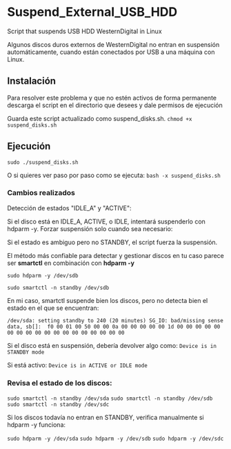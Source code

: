 # Suspend_External_USB_HDD #
Script that suspends USB HDD WesternDigital in Linux

Algunos discos duros externos de WesternDigital no entran en suspensión automáticamente, cuando están conectados por USB a una máquina con Linux.

## Instalación ##
Para resolver este problema y que no estén activos de forma permanente descarga el script en el directorio que desees y dale permisos de ejecución

Guarda este script actualizado como suspend_disks.sh.
`chmod +x suspend_disks.sh`

## Ejecución ##

`sudo ./suspend_disks.sh`

O si quieres ver paso por paso como se ejecuta:
`bash -x suspend_disks.sh`


### Cambios realizados ###
Detección de estados "IDLE_A" y "ACTIVE":

Si el disco está en IDLE_A, ACTIVE, o IDLE, intentará suspenderlo con hdparm -y.
Forzar suspensión solo cuando sea necesario:

Si el estado es ambiguo pero no STANDBY, el script fuerza la suspensión.

El método más confiable para detectar y gestionar discos en tu caso parece ser **smartctl** en combinación con **hdparm -y**

`sudo hdparm -y /dev/sdb`

`sudo smartctl -n standby /dev/sdb`

En mi caso, smartctl suspende bien los discos, pero no detecta bien el estado en el que se encuentran:

`/dev/sda:
 setting standby to 240 (20 minutes)
SG_IO: bad/missing sense data, sb[]:  f0 00 01 00 50 00 00 0a 00 00 00 00 00 1d 00 00 00 00 00 00 00 00 00 00 00 00 00 00 00 00 00 00`

Si el disco está en suspensión, debería devolver algo como:
`Device is in STANDBY mode`

Si está activo:
`Device is in ACTIVE or IDLE mode`

### Revisa el estado de los discos: ###

`sudo smartctl -n standby /dev/sda`
`sudo smartctl -n standby /dev/sdb`
`sudo smartctl -n standby /dev/sdc`

Si los discos todavía no entran en STANDBY, verifica manualmente si hdparm -y funciona:

`sudo hdparm -y /dev/sda`
`sudo hdparm -y /dev/sdb`
`sudo hdparm -y /dev/sdc`
